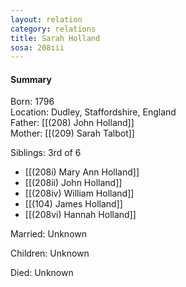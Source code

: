 ```yaml
---
layout: relation
category: relations
title: Sarah Holland
sosa: 208iii
---
```


#### Summary

Born: 1796
<br>Location: Dudley, Staffordshire, England
<br>Father: [[(208) John Holland]]
<br>Mother: [[(209) Sarah Talbot]]

Siblings: 3rd of 6

* [[(208i) Mary Ann Holland]]
* [[(208ii) John Holland]]
* [[(208iv) William Holland]]
* [[(104) James Holland]]
* [[(208vi) Hannah Holland]]

Married: Unknown

Children: Unknown

Died: Unknown

<br>
